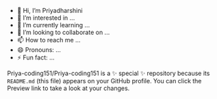 - 👋 Hi, I’m Priyadharshini
- 👀 I’m interested in ...
- 🌱 I’m currently learning ...
- 💞️ I’m looking to collaborate on ...
- 📫 How to reach me ...
- 😄 Pronouns: ...
- ⚡ Fun fact: ...


Priya-coding151/Priya-coding151 is a ✨ special ✨ repository because its `README.md` (this file) appears on your GitHub profile.
You can click the Preview link to take a look at your changes.

